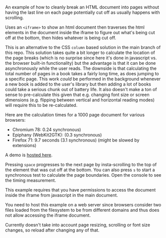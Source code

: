 
An example of how to cleanly break an HTML document into pages without having the last line on each page potentially cut off as usually happens with scrolling.

Uses an `<iframe>` to show an html document then traverses the html elements in the document inside the iframe to figure out what's being cut off at the bottom, then hides whatever is being cut off.

This is an alternative to the CSS `column` based solution in the main branch of this repo. This solution takes quite a bit longer to calculate the location of the page breaks (which is no surprise since here it's done in javascript vs. the browser built-in functionality) but the advantage is that it can be done asynchronously while the user reads. The downside is that calculating the total number of pages in a book takes a fairly long time, as does jumping to a specific page. This work _could_ be performed in the background whenever a new book is added to the user's library but then adding a lot of books could take a serious chunk out of battery life. It also doesn't make a ton of sense to pre-calculate this given that e.g. changing font size or screen dimensions (e.g. flipping between vertical and horizontal reading modes) will require this to be re-calculated.

Here are the calculation times for a 1000 page document for various browsers:

* Chromium 78: 0.24 synchronous)
* Epiphany (WebKit2GTK): (0.3 synchronous)
* Firefox 71: 9.7 seconds (3.1 synchronous) (might be slowed by extensions)

A demo is [hosted here](https://juul.io/paginator-alt/).

Pressing `space` progresses to the next page by insta-scrolling to the top of the element that was cut off at the bottom. You can also press `s` to start a synchronous test to calculate the page boundaries. Open the console to see the timing measurement.

This example requires that you have permissions to access the document inside the iframe from javascript in the main document.

You need to host this example on a web server since browsers consider two files loaded from the filesystem to be from different domains and thus does not allow accessing the iframe document.

Currently doesn't take into account page resizing, scrolling or font size changes, so reload after changing any of that.